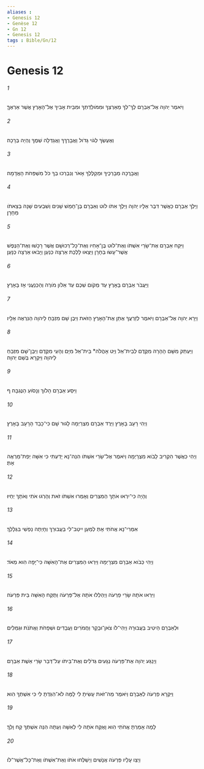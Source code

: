 ```yaml
---
aliases : 
- Genesis 12
- Genèse 12
- Gn 12
- Genesis 12
tags : Bible/Gn/12
---
```


# Genesis 12

###### 1
וַיֹּאמֶר יְהוָה אֶל־אַבְרָם לֶךְ־לְךָ מֵאַרְצְךָ וּמִמֹּולַדְתְּךָ וּמִבֵּית אָבִיךָ אֶל־הָאָרֶץ אֲשֶׁר אַרְאֶךָּ׃
###### 2
וְאֶעֶשְׂךָ לְגֹוי גָּדֹול וַאֲבָרֶךְךָ וַאֲגַדְּלָה שְׁמֶךָ וֶהְיֵה בְּרָכָה׃
###### 3
וַאֲבָרֲכָה מְבָרְכֶיךָ וּמְקַלֶּלְךָ אָאֹר וְנִבְרְכוּ בְךָ כֹּל מִשְׁפְּחֹת הָאֲדָמָה׃
###### 4
וַיֵּלֶךְ אַבְרָם כַּאֲשֶׁר דִּבֶּר אֵלָיו יְהוָה וַיֵּלֶךְ אִתֹּו לֹוט וְאַבְרָם בֶּן־חָמֵשׁ שָׁנִים וְשִׁבְעִים שָׁנָה בְּצֵאתֹו מֵחָרָן׃
###### 5
וַיִּקַּח אַבְרָם אֶת־שָׂרַי אִשְׁתֹּו וְאֶת־לֹוט בֶּן־אָחִיו וְאֶת־כָּל־רְכוּשָׁם אֲשֶׁר רָכָשׁוּ וְאֶת־הַנֶּפֶשׁ אֲשֶׁר־עָשׂוּ בְחָרָן וַיֵּצְאוּ לָלֶכֶת אַרְצָה כְּנַעַן וַיָּבֹאוּ אַרְצָה כְּנָעַן׃
###### 6
וַיַּעֲבֹר אַבְרָם בָּאָרֶץ עַד מְקֹום שְׁכֶם עַד אֵלֹון מֹורֶה וְהַכְּנַעֲנִי אָז בָּאָרֶץ׃
###### 7
וַיֵּרָא יְהוָה אֶל־אַבְרָם וַיֹּאמֶר לְזַרְעֲךָ אֶתֵּן אֶת־הָאָרֶץ הַזֹּאת וַיִּבֶן שָׁם מִזְבֵּחַ לַיהוָה הַנִּרְאֶה אֵלָיו׃
###### 8
וַיַּעְתֵּק מִשָּׁם הָהָרָה מִקֶּדֶם לְבֵית־אֵל וַיֵּט אָהֳלֹה* בֵּית־אֵל מִיָּם וְהָעַי מִקֶּדֶם וַיִּבֶן־שָׁם מִזְבֵּחַ לַיהוָה וַיִּקְרָא בְּשֵׁם יְהוָה׃
###### 9
וַיִּסַּע אַבְרָם הָלֹוךְ וְנָסֹועַ הַנֶּגְבָּה׃ ף
###### 10
וַיְהִי רָעָב בָּאָרֶץ וַיֵּרֶד אַבְרָם מִצְרַיְמָה לָגוּר שָׁם כִּי־כָבֵד הָרָעָב בָּאָרֶץ׃
###### 11
וַיְהִי כַּאֲשֶׁר הִקְרִיב לָבֹוא מִצְרָיְמָה וַיֹּאמֶר אֶל־שָׂרַי אִשְׁתֹּו הִנֵּה־נָא יָדַעְתִּי כִּי אִשָּׁה יְפַת־מַרְאֶה אָתְּ׃
###### 12
וְהָיָה כִּי־יִרְאוּ אֹתָךְ הַמִּצְרִים וְאָמְרוּ אִשְׁתֹּו זֹאת וְהָרְגוּ אֹתִי וְאֹתָךְ יְחַיּוּ׃
###### 13
אִמְרִי־נָא אֲחֹתִי אָתְּ לְמַעַן יִיטַב־לִי בַעֲבוּרֵךְ וְחָיְתָה נַפְשִׁי בִּגְלָלֵךְ׃
###### 14
וַיְהִי כְּבֹוא אַבְרָם מִצְרָיְמָה וַיִּרְאוּ הַמִּצְרִים אֶת־הָאִשָּׁה כִּי־יָפָה הִוא מְאֹד׃
###### 15
וַיִּרְאוּ אֹתָהּ שָׂרֵי פַרְעֹה וַיְהַלְלוּ אֹתָהּ אֶל־פַּרְעֹה וַתֻּקַּח הָאִשָּׁה בֵּית פַּרְעֹה׃
###### 16
וּלְאַבְרָם הֵיטִיב בַּעֲבוּרָהּ וַיְהִי־לֹו צֹאן־וּבָקָר וַחֲמֹרִים וַעֲבָדִים וּשְׁפָחֹת וַאֲתֹנֹת וּגְמַלִּים׃
###### 17
וַיְנַגַּע יְהוָה אֶת־פַּרְעֹה נְגָעִים גְּדֹלִים וְאֶת־בֵּיתֹו עַל־דְּבַר שָׂרַי אֵשֶׁת אַבְרָם׃
###### 18
וַיִּקְרָא פַרְעֹה לְאַבְרָם וַיֹּאמֶר מַה־זֹּאת עָשִׂיתָ לִּי לָמָּה לֹא־הִגַּדְתָּ לִּי כִּי אִשְׁתְּךָ הִוא׃
###### 19
לָמָה אָמַרְתָּ אֲחֹתִי הִוא וָאֶקַּח אֹתָהּ לִי לְאִשָּׁה וְעַתָּה הִנֵּה אִשְׁתְּךָ קַח וָלֵךְ׃
###### 20
וַיְצַו עָלָיו פַּרְעֹה אֲנָשִׁים וַיְשַׁלְּחוּ אֹתֹו וְאֶת־אִשְׁתֹּו וְאֶת־כָּל־אֲשֶׁר־לֹו׃
